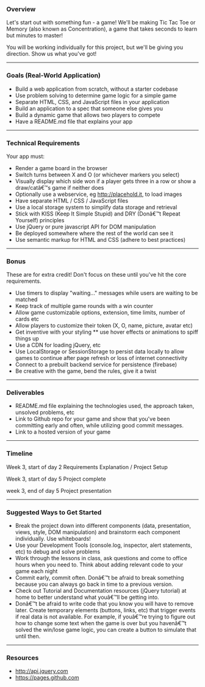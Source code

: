 ### Overview

Let's start out with something fun - a game! We'll be making Tic Tac Toe or Memory (also known as Concentration), a game that takes seconds to learn but minutes to master!

You will be working individually for this project, but we'll be giving you direction. Show us what you've got!

___________________________________________________________________________________

### Goals (Real-World Application)

* Build a web application from scratch, without a starter codebase
* Use problem solving to determine game logic for a simple game
* Separate HTML, CSS, and JavaScript files in your application
* Build an application to a spec that someone else gives you
* Build a dynamic game that allows two players to compete
* Have a README.md file that explains your app

___________________________________________________________________________________

### Technical Requirements

Your app must:
* Render a game board in the browser
* Switch turns between X and O (or whichever markers you select)
* Visually display which side won if a player gets three in a row or show a draw/catâ€™s game if neither does
* Optionally use a webservice, eg http://placehold.it, to load images
* Have separate HTML / CSS / JavaScript files
* Use a local storage system to simplify data storage and retrieval
* Stick with KISS (Keep It Simple Stupid) and DRY (Donâ€™t Repeat Yourself) principles
* Use jQuery or pure javascript API for DOM manipulation
* Be deployed somewhere where the rest of the world can see it
* Use semantic markup for HTML and CSS (adhere to best practices)

___________________________________________________________________________________

### Bonus

These are for extra credit! Don't focus on these until you've hit the core requirements.

* Use timers to display "waiting..." messages while users are waiting to be matched
* Keep track of multiple game rounds with a win counter
* Allow game customizable options, extension, time limits, number of cards etc  
* Allow players to customize their token (X, O, name, picture, avatar etc)
* Get inventive with your styling ** use hover effects or animations to spiff things up
* Use a CDN for loading jQuery, etc
* Use LocalStorage or SessionStorage to persist data locally to allow games to continue after page refresh or loss of internet connectivity
* Connect to a prebuilt backend service for persistence (firebase)
* Be creative with the game, bend the rules, give it a twist

___________________________________________________________________________________

### Deliverables

* README.md file explaining the technologies used, the approach taken, unsolved problems, etc
* Link to Github repo for your game and show that you've been committing early and often, while utilizing good commit messages.
* Link to a hosted version of your game

___________________________________________________________________________________

### Timeline

Week 3, start of day 2
Requirements Explanation / Project Setup

Week 3, start of day 5
Project complete

week 3, end of day 5
Project presentation

___________________________________________________________________________________

### Suggested Ways to Get Started

* Break the project down into different components (data, presentation, views, style, DOM manipulation) and brainstorm each component individually. Use whiteboards!
* Use your Development Tools (console.log, inspector, alert statements, etc) to debug and solve problems
* Work through the lessons in class, ask questions and come to office hours when you need to. Think about adding relevant code to your game each night
* Commit early, commit often. Donâ€™t be afraid to break something because you can always go back in time to a previous version.
* Check out Tutorial and Documentation resources (jQuery tutorial) at home to better understand what youâ€™ll be getting into.
* Donâ€™t be afraid to write code that you know you will have to remove later. Create temporary elements (buttons, links, etc) that trigger events if real data is not available. For example, if youâ€™re trying to figure out how to change some text when the game is over but you havenâ€™t solved the win/lose game logic, you can create a button to simulate that until then.

___________________________________________________________________________________

### Resources

* http://api.jquery.com
* https://pages.github.com

